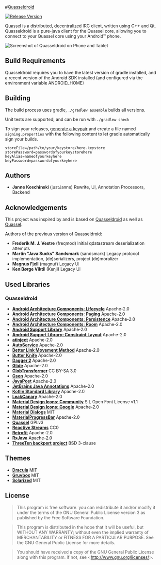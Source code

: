 #[Quasseldroid](https://quasseldroid.info/)

[![Release Version](https://img.shields.io/github/release/justjanne/quasseldroid-ng/all.svg)](https://github.com/justjanne/Quasseldroid-ng/releases)

Quassel is a distributed, decentralized IRC client, written using C++ and Qt.
Quasseldroid is a pure-java client for the Quassel core, allowing you to connect
to your Quassel core using your Android™ phone.

![Screenshot of Quasseldroid on Phone and Tablet](https://i.k8r.eu/4V7PhQ)

## Build Requirements

Quasseldroid requires you to have the latest version of gradle installed, and
a recent version of the Android SDK installed (and configured via the
environment variable ANDROID_HOME)

## Building


The build process uses gradle, `./gradlew assemble` builds all versions.

Unit tests are supported, and can be run with `./gradlew check`

To sign your releases, [generate a keypair](http://developer.android.com/tools/publishing/app-signing.html)
and create a file named `signing.properties` with the following content to let gradle automatically
sign your builds.

```
storeFile=/path/to/your/keystore/here.keystore
storePassword=passwordofyourkeystorehere
keyAlias=nameofyourkeyhere
keyPassword=passwordofyourkeyhere
```

## Authors

* **Janne Koschinski** (justJanne)
  Rewrite, UI, Annotation Processors, Backend
  
## Acknowledgements

This project was inspired by and is based on [Quasseldroid](https://github.com/sandsmark/quasseldroid)
as well as [Quassel](https://quassel-irc.org/).

Authors of the previous version of Quasseldroid:

* **Frederik M. J. Vestre** (freqmod)
  Initial qdatastream deserialization attempts
* **Martin "Java Sucks" Sandsmark** (sandsmark)
  Legacy protocol implementation, (de)serializers, project (de)moralizer
* **Magnus Fjell** (magnuf)
  Legacy UI
* **Ken Børge Viktil** (Kenji)
  Legacy UI

## Used Libraries

### Quasseldroid

* [**Android Architecture Components: Lifecycle**](https://android.googlesource.com/platform/frameworks/support/+/master/lifecycle)
  Apache-2.0
* [**Android Architecture Components: Paging**](https://android.googlesource.com/platform/frameworks/support/+/master/paging)
  Apache-2.0
* [**Android Architecture Components: Persistence**](https://android.googlesource.com/platform/frameworks/support/+/master/persistence)
  Apache-2.0
* [**Android Architecture Components: Room**](https://android.googlesource.com/platform/frameworks/support/+/master/persistence)
  Apache-2.0
* [**Android Support Library**](https://android.googlesource.com/platform/frameworks/support/+/master)
  Apache-2.0
* [**Android Support Library: Constraint Layout**](https://android.googlesource.com/platform/frameworks/opt/sherpa/+/studio-3.0/constraintlayout)
  Apache-2.0
* [**atinject**](https://code.google.com/archive/p/atinject/)
  Apache-2.0
* [**AutoService**](https://github.com/google/auto/tree/master/service)
  Apache-2.0
* [**Better Link Movement Method**](https://github.com/Saketme/Better-Link-Movement-Method)
  Apache-2.0
* [**Butter Knife**](http://jakewharton.github.io/butterknife/)
  Apache-2.0
* [**Dagger 2**](https://google.github.io/dagger/)
  Apache-2.0
* [**Glide**](https://bumptech.github.io/glide/)
  Apache-2.0
* [**GlobTransformer**](https://bumptech.github.io/glide/)
  CC BY-SA 3.0
* [**Gson**](https://github.com/google/gson)
  Apache-2.0
* [**JavaPoet**](https://github.com/square/javapoet)
  Apache-2.0
* [**JetBrains Java Annotations**](https://github.com/JetBrains/java-annotations)
  Apache-2.0
* [**Kotlin Standard Library**](https://kotlinlang.org/)
  Apache-2.0
* [**LeakCanary**](https://github.com/square/leakcanary)
  Apache-2.0
* [**Material Design Icons: Community**](https://github.com/Templarian/MaterialDesign)
  SIL Open Font License v1.1
* [**Material Design Icons: Google**](https://github.com/google/material-design-icons)
  Apache-2.0
* [**Material Dialogs**](https://github.com/afollestad/material-dialogs)
  MIT
* [**MaterialProgressBar**](https://github.com/DreaminginCodeZH/MaterialProgressBar)
  Apache-2.0
* [**Quassel**](https://quassel-irc.org/)
  GPLv3
* [**Reactive Streams**](https://github.com/ReactiveX/RxJava)
  CC0
* [**Retrofit**](https://square.github.io/retrofit/)
  Apache-2.0
* [**RxJava**](https://github.com/ReactiveX/RxJava)
  Apache-2.0
* [**ThreeTen backport project**](http://www.threeten.org/threetenbp/)
  BSD 3-clause

## Themes
* [**Dracula**](https://draculatheme.com/)
  MIT
* [**Gruvbox**](https://github.com/morhetz/gruvbox)
  MIT
* [**Solarized**](http://ethanschoonover.com/solarized)
  MIT

## License

> This program is free software: you can redistribute it and/or modify it
> under the terms of the GNU General Public License version 3 as published
> by the Free Software Foundation.

> This program is distributed in the hope that it will be useful,
> but WITHOUT ANY WARRANTY; without even the implied warranty of
> MERCHANTABILITY or FITNESS FOR A PARTICULAR PURPOSE.  See the
> GNU General Public License for more details.

> You should have received a copy of the GNU General Public License along
> with this program.  If not, see &lt;<http://www.gnu.org/licenses/>&gt;.
